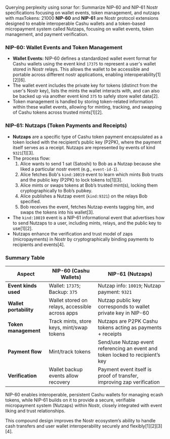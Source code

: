 Querying perplexity using sonar for: Summarize NIP-60 and NIP-61 Nostr specifications focusing on wallet events, token management, and nutzaps with maxTokens: 21000
**NIP-60** and **NIP-61** are Nostr protocol extensions designed to enable interoperable Cashu wallets and a token-based micropayment system called Nutzaps, focusing on wallet events, token management, and payment verification.

### NIP-60: Wallet Events and Token Management
- **Wallet Events:** NIP-60 defines a standardized wallet event format for Cashu wallets using the event kind `17375` to represent a user's wallet stored in Nostr relays. This allows the wallet to be accessible and portable across different nostr applications, enabling interoperability[1][2][6].
- The wallet event includes the private key for tokens (distinct from the user's Nostr key), lists the mints the wallet interacts with, and can also be backed up via another event kind `375` to safely store wallet data[2].
- Token management is handled by storing token-related information within these wallet events, allowing for minting, tracking, and swapping of Cashu tokens across trusted mints[1][2].

### NIP-61: Nutzaps (Token Payments and Receipts)
- **Nutzaps** are a specific type of Cashu token payment encapsulated as a token locked with the recipient’s public key (P2PK), where the payment itself serves as a receipt. Nutzaps are represented by events of kind `9321`[1][3].
- The process flow:
  1. Alice wants to send 1 sat (Satoshi) to Bob as a Nutzap because she liked a particular nostr event (e.g., `event-id-1`).
  2. Alice fetches Bob's `kind:10019` event to learn which mints Bob trusts and the public key (P2PK) to lock tokens to[1][3].
  3. Alice mints or swaps tokens at Bob’s trusted mint(s), locking them cryptographically to Bob’s pubkey.
  4. Alice publishes a Nutzap event (`kind:9321`) on the relays Bob specified.
  5. Bob receives the event, fetches Nutzap events tagging him, and swaps the tokens into his wallet[3].
- The `kind:10019` event is a NIP-61 informational event that advertises how to send Nutzaps to a user, including mints, relays, and the public key to use[1][2].
- Nutzaps enhance the verification and trust model of zaps (micropayments) in Nostr by cryptographically binding payments to recipients and events[4].

### Summary Table

| Aspect                  | NIP-60 (Cashu Wallets)                            | NIP-61 (Nutzaps)                                              |
|-------------------------|--------------------------------------------------|---------------------------------------------------------------|
| **Event kinds used**    | Wallet: `17375`; Backup: `375`                    | Nutzap info: `10019`; Nutzap payment: `9321`                  |
| **Wallet portability**  | Wallet stored on relays, accessible across apps  | Nutzap public key corresponds to wallet private key in NIP-60 |
| **Token management**    | Track mints, store keys, mint/swap tokens        | Nutzaps are P2PK Cashu tokens acting as payments + receipts   |
| **Payment flow**        | Mint/track tokens                                 | Send/use Nutzap event referencing an event and token locked to recipient’s key |
| **Verification**        | Wallet backup events allow recovery               | Payment event itself is proof of transfer, improving zap verification |

NIP-60 enables interoperable, persistent Cashu wallets for managing ecash tokens, while NIP-61 builds on it to provide a secure, verifiable micropayment system (Nutzaps) within Nostr, closely integrated with event liking and trust relationships.

This compound design improves the Nostr ecosystem’s ability to handle cash transfers and user wallet interoperability securely and flexibly[1][2][3][4].